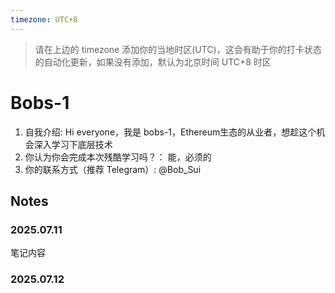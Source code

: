 ```yaml
---
timezone: UTC+8
---
```


> 请在上边的 timezone 添加你的当地时区(UTC)，这会有助于你的打卡状态的自动化更新，如果没有添加，默认为北京时间 UTC+8 时区


# Bobs-1

1. 自我介绍: Hi everyone，我是 bobs-1，Ethereum生态的从业者，想趁这个机会深入学习下底层技术
2. 你认为你会完成本次残酷学习吗？： 能，必须的
3. 你的联系方式（推荐 Telegram）: @Bob_Sui


## Notes

<!-- Content_START -->

### 2025.07.11

笔记内容

### 2025.07.12

<!-- Content_END -->
